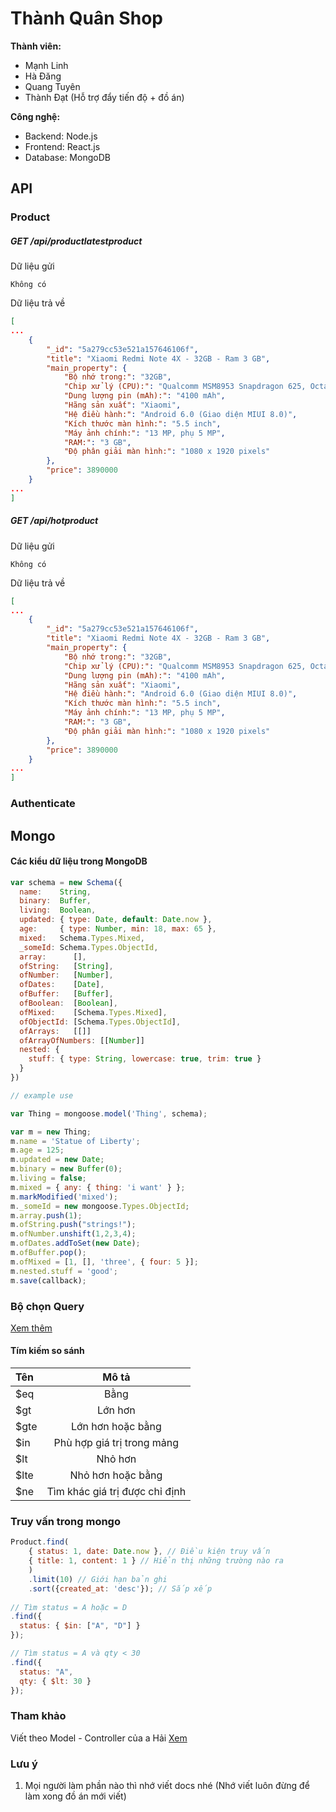 # Thành Quân Shop

**Thành viên:**
- Mạnh Linh
- Hà Đăng
- Quang Tuyên
- Thành Đạt (Hỗ trợ đẩy tiến độ + đồ án)

**Công nghệ:**
- Backend: Node.js
- Frontend: React.js
- Database: MongoDB

## API

### Product

##### GET /api/productlatestproduct

Dữ liệu gửi

```
Không có
```

Dữ liệu trả về
```json
[
...
    {
        "_id": "5a279cc53e521a157646106f",
        "title": "Xiaomi Redmi Note 4X - 32GB - Ram 3 GB",
        "main_property": {
            "Bộ nhớ trong:": "32GB",
            "Chip xử lý (CPU):": "Qualcomm MSM8953 Snapdragon 625, Octa-core 2.0 GHz Cortex-A53,Adreno 506",
            "Dung lượng pin (mAh):": "4100 mAh",
            "Hãng sản xuất": "Xiaomi",
            "Hệ điều hành:": "Android 6.0 (Giao diện MIUI 8.0)",
            "Kích thước màn hình:": "5.5 inch",
            "Máy ảnh chính:": "13 MP, phụ 5 MP",
            "RAM:": "3 GB",
            "Độ phân giải màn hình:": "1080 x 1920 pixels"
        },
        "price": 3890000
    }
...
]
```

##### GET /api/hotproduct

Dữ liệu gửi

```
Không có
```

Dữ liệu trả về
```json
[
...
    {
        "_id": "5a279cc53e521a157646106f",
        "title": "Xiaomi Redmi Note 4X - 32GB - Ram 3 GB",
        "main_property": {
            "Bộ nhớ trong:": "32GB",
            "Chip xử lý (CPU):": "Qualcomm MSM8953 Snapdragon 625, Octa-core 2.0 GHz Cortex-A53,Adreno 506",
            "Dung lượng pin (mAh):": "4100 mAh",
            "Hãng sản xuất": "Xiaomi",
            "Hệ điều hành:": "Android 6.0 (Giao diện MIUI 8.0)",
            "Kích thước màn hình:": "5.5 inch",
            "Máy ảnh chính:": "13 MP, phụ 5 MP",
            "RAM:": "3 GB",
            "Độ phân giải màn hình:": "1080 x 1920 pixels"
        },
        "price": 3890000
    }
...
]
```

### Authenticate



## Mongo

#### Các kiểu dữ liệu trong MongoDB

```javascript
var schema = new Schema({
  name:    String,
  binary:  Buffer,
  living:  Boolean,
  updated: { type: Date, default: Date.now },
  age:     { type: Number, min: 18, max: 65 },
  mixed:   Schema.Types.Mixed,
  _someId: Schema.Types.ObjectId,
  array:      [],
  ofString:   [String],
  ofNumber:   [Number],
  ofDates:    [Date],
  ofBuffer:   [Buffer],
  ofBoolean:  [Boolean],
  ofMixed:    [Schema.Types.Mixed],
  ofObjectId: [Schema.Types.ObjectId],
  ofArrays:   [[]]
  ofArrayOfNumbers: [[Number]]
  nested: {
    stuff: { type: String, lowercase: true, trim: true }
  }
})

// example use

var Thing = mongoose.model('Thing', schema);

var m = new Thing;
m.name = 'Statue of Liberty';
m.age = 125;
m.updated = new Date;
m.binary = new Buffer(0);
m.living = false;
m.mixed = { any: { thing: 'i want' } };
m.markModified('mixed');
m._someId = new mongoose.Types.ObjectId;
m.array.push(1);
m.ofString.push("strings!");
m.ofNumber.unshift(1,2,3,4);
m.ofDates.addToSet(new Date);
m.ofBuffer.pop();
m.ofMixed = [1, [], 'three', { four: 5 }];
m.nested.stuff = 'good';
m.save(callback);
```

### Bộ chọn Query

[Xem thêm](https://docs.mongodb.com/manual/reference/operator/query/)

#### Tím kiếm so sánh
|Tên|Mô tả|
|:--|:-------:|
|$eq|Bằng|
|$gt|Lớn hơn|
|$gte|Lớn hơn hoặc bằng|
|$in|Phù hợp giá trị trong mảng|
|$lt|Nhỏ hơn|
|$lte|Nhỏ hơn hoặc bằng|
|$ne|Tìm khác giá trị được chỉ định|


### Truy vấn trong mongo

```javascript
Product.find(
    { status: 1, date: Date.now }, // Điều kiện truy vấn
    { title: 1, content: 1 } // Hiển thị những trường nào ra
    )
    .limit(10) // Giới hạn bản ghi
    .sort({created_at: 'desc'}); // Sắp xếp
    
// Tìm status = A hoặc = D
.find({ 
  status: { $in: ["A", "D"] }
});

// Tìm status = A và qty < 30
.find({ 
  status: "A", 
  qty: { $lt: 30 }
});
```

### Tham khảo

Viết theo Model - Controller của a Hải [Xem](https://github.com/haivx/connect-mongodb-express/tree/master/Example%203)

### Lưu ý

1) Mọi người làm phần nào thì nhớ viết docs nhé (Nhớ viết luôn đừng để làm xong đồ án mới viết)

